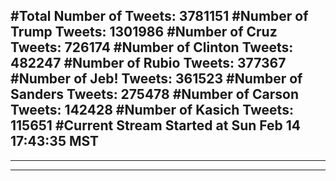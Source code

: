 #Total Number of Tweets: 3781151 
#Number of Trump Tweets: 1301986
#Number of Cruz Tweets: 726174
#Number of Clinton Tweets: 482247
#Number of Rubio Tweets: 377367
#Number of Jeb! Tweets: 361523
#Number of Sanders Tweets: 275478
#Number of Carson Tweets: 142428
#Number of Kasich Tweets: 115651
#Current Stream Started at Sun Feb 14 17:43:35 MST
---
---
---
